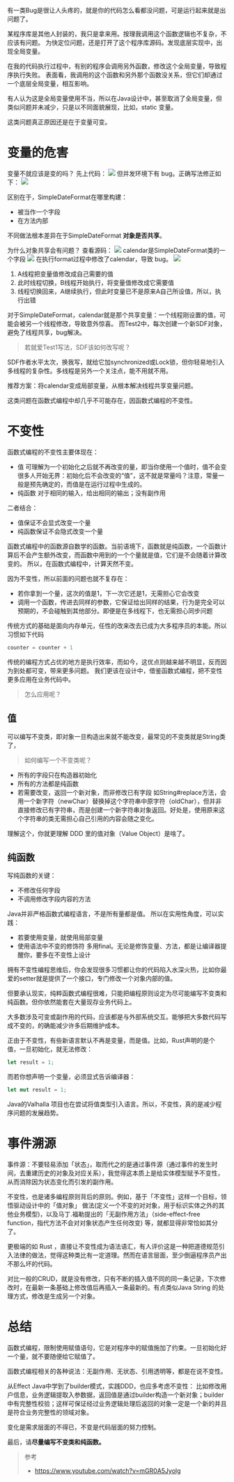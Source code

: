 有一类Bug是很让人头疼的，就是你的代码怎么看都没问题，可是运行起来就是出问题了。

某程序库是其他人封装的，我只是拿来用。按理我调用这个函数逻辑也不复杂，不应该有问题。
为快定位问题，还是打开了这个程序库源码。发现底层实现中，出现全局变量。

在我的代码执行过程中，有别的程序会调用另外函数，修改这个全局变量，导致程序执行失败。
表面看，我调用的这个函数和另外那个函数没关系，但它们却通过一个底层全局变量，相互影响。

有人认为这是全局变量使用不当，所以在Java设计中，甚至取消了全局变量，但类似问题并未减少，只是以不同面貌展现，比如，static 变量。

这类问题真正原因还是在于变量可变。
# 变量的危害
变量不就应该是变的吗？
先上代码：
![](https://img-blog.csdnimg.cn/585a330aaf6646faba56e4311eedc7e6.png?x-oss-process=image/watermark,type_ZHJvaWRzYW5zZmFsbGJhY2s,shadow_50,text_Q1NETiBASmF2YUVkZ2Uu,size_18,color_FFFFFF,t_70,g_se,x_16)
但并发环境下有 bug。正确写法修正如下：
![](https://img-blog.csdnimg.cn/395d080991d04e04bad65aaf64f99ecd.png?x-oss-process=image/watermark,type_ZHJvaWRzYW5zZmFsbGJhY2s,shadow_50,text_Q1NETiBASmF2YUVkZ2Uu,size_20,color_FFFFFF,t_70,g_se,x_16)

区别在于，SimpleDateFormat在哪里构建：
- 被当作一个字段
- 在方法内部

不同做法根本差异在于SimpleDateFormat **对象是否共享**。

为什么对象共享会有问题？
查看源码：
![](https://img-blog.csdnimg.cn/ddb7ceee54e1445a88ca2cee6228131a.png?x-oss-process=image/watermark,type_ZHJvaWRzYW5zZmFsbGJhY2s,shadow_50,text_Q1NETiBASmF2YUVkZ2Uu,size_20,color_FFFFFF,t_70,g_se,x_16)
calendar是SimpleDateFormat类的一个字段
![](https://img-blog.csdnimg.cn/ad3b46e87f824e20b0e1d2a42323b66f.png?x-oss-process=image/watermark,type_ZHJvaWRzYW5zZmFsbGJhY2s,shadow_50,text_Q1NETiBASmF2YUVkZ2Uu,size_20,color_FFFFFF,t_70,g_se,x_16)
在执行format过程中修改了calendar，导致 bug。
![](https://img-blog.csdnimg.cn/b04e706c500b4196bdda693562ef0497.png?x-oss-process=image/watermark,type_ZHJvaWRzYW5zZmFsbGJhY2s,shadow_50,text_Q1NETiBASmF2YUVkZ2Uu,size_20,color_FFFFFF,t_70,g_se,x_16)

1. A线程把变量值修改成自己需要的值
2. 此时线程切换，B线程开始执行，将变量值修改成它需要值
3. 线程切换回来，A继续执行，但此时变量已不是原来A自己所设值，所以，执行出错

对于SimpleDateFormat，calendar就是那个共享变量：一个线程刚设置的值，可能会被另一个线程修改，导致意外惊喜。
而Test2中，每次创建一个新SDF对象，避免了线程共享，bug解决。

> 若就爱Test1写法，SDF该如何改写呢？

SDF作者水平太次，换我写，就给它加synchronized或Lock锁，但你轻易地引入多线程的复杂性。多线程是另外一个关注点，能不用就不用。

推荐方案：将calendar变成局部变量，从根本解决线程共享变量问题。

这类问题在函数式编程中却几乎不可能存在，因函数式编程的不变性。
# 不变性
函数式编程的不变性主要体现在：
- 值
可理解为一个初始化之后就不再改变的量，即当你使用一个值时，值不会变
很多人开始无界：初始化后不会改变的“值”，这不就是常量吗？注意，常量一般是预先确定的，而值是在运行过程中生成的。
- 纯函数
对于相同的输入，给出相同的输出；没有副作用

二者结合：
- 值保证不会显式改变一个量
- 纯函数保证不会隐式改变一个量

函数式编程中的函数源自数学的函数。当前语境下，函数就是纯函数，一个函数计算后不会产生额外改变，而函数中用到的一个个量就是值，它们是不会随着计算改变的。
所以，在函数式编程中，计算天然不变。

因为不变性，所以前面的问题也就不复存在：
- 若你拿到一个量，这次的值是1，下一次它还是1，无需担心它会改变
- 调用一个函数，传进去同样的参数，它保证给出同样的结果，行为是完全可以预期的，不会碰触到其他部分。即便是在多线程下，也无需担心同步问题

传统方式的基础是面向内存单元，任性的改来改去已成为大多程序员的本能。所以习惯如下代码
```java
counter = counter + 1
```

传统的编程方式占优的地方是执行效率，而如今，这优点则越来越不明显，反而因为到处都可变，带来更多问题。
我们更该在设计中，借鉴函数式编程，把不变性更多应用在业务代码中。

> 怎么应用呢？

## 值
可以编写不变类，即对象一旦构造出来就不能改变，最常见的不变类就是String类了，

> 如何编写一个不变类呢？

- 所有的字段只在构造器初始化
- 所有的方法都是纯函数
- 若需要改变，返回一个新对象，而非修改已有字段
如String#replace方法，会用一个新字符（newChar）替换掉这个字符串中原字符（oldChar），但并非直接修改已有字符串，而是创建一个新字符串对象返回。好处是，使用原来这个字符串的类无需担心自己引用的内容会随之变化。

理解这个，你就更理解 DDD 里的值对象（Value Object）是啥了。

## 纯函数
写纯函数的关键：
- 不修改任何字段
- 不调用修改字段内容的方法

Java并非严格函数式编程语言，不是所有量都是值。
所以在实用性角度，可以实践：
- 若要使用变量，就使用局部变量
- 使用语法中不变的修饰符
多用final。无论是修饰变量、方法，都是让编译器提醒你，要多在不变性上设计

拥有不变性编程思维后，你会发现很多习惯都让你的代码陷入水深火热，比如你最爱的setter就是提供了一个接口，专门修改一个对象内部的值。

但要承认现实，纯粹函数式编程很难，只能把编程原则设定为尽可能编写不变类和纯函数。但你依然能套在大量现存业务代码上。

大多数涉及可变或副作用的代码，应该都是与外部系统交互。能够把大多数代码写成不变的，的确能减少许多后期维护成本。

正由于不变性，有些新语言默认不再是变量，而是值。比如，Rust声明的是个值，一旦初始化，就无法修改：
```rust
let result = 1;
```
而若你想声明一个变量，必须显式告诉编译器：
```rust
let mut result = 1;
```
Java的Valhalla 项目也在尝试将值类型引入语言。所以，不变性，真的是减少程序问题的发展趋势。

# 事件溯源
事件源：不要轻易添加「状态」，取而代之的是通过事件源（通过事件的发生时间，去重建历史的对象及对应关系），我觉得这本质上是给实体模型赋予不变性，从而消除因为状态变化而引发的副作用。

不变性，也是诸多编程原则背后的原则。例如，基于「不变性」这样一个目标，领悟驱动设计中的「值对象」 做法(定义一个不变的对对象，用于标识实体之外的其他业务模型)，以及马丁.福勒提出的「无副作用方法」（side-effect-free function，指代方法不会对对象状态产生任何改变) 等，就都显得非常恰如其分了。

更极端的如 Rust ，直接让不变性成为语法语汇，有人评价这是一种把道德规范引入法律的做法，觉得这种类比有一定道理。然而在语言层面，至少倒逼程序员产出不那么坏的代码。

对比一般的CRUD，就是没有修改，只有不断的插入值不同的同一条记录，下次修改时，在最新一条基础上修改值后再插入一条最新的。有点类似Java String 的处理方式，修改是生成另一个对象。


# 总结
函数式编程，限制使用赋值语句，它是对程序中的赋值施加了约束。一旦初始化好一个量，就不要随便给它赋值了。

函数式编程相关的各种说法：无副作用、无状态、引用透明等，都是在说不变性。

从Effect Java中学到了builder模式，实践DDD，也应多考虑不变性：
比如修改用户信息，业务逻辑提取入参数据，返回值是通过builder构造一个新对象；builder中有完整性校验；这样可保证经过业务逻辑处理后返回的对象一定是一个新的并且是符合业务完整性的领域对象。

变化是需求层面的不得已，不变是代码层面的努力控制。

最后，请**尽量编写不变类和纯函数。**

> 参考
> - https://www.youtube.com/watch?v=mGR0A5Jyolg